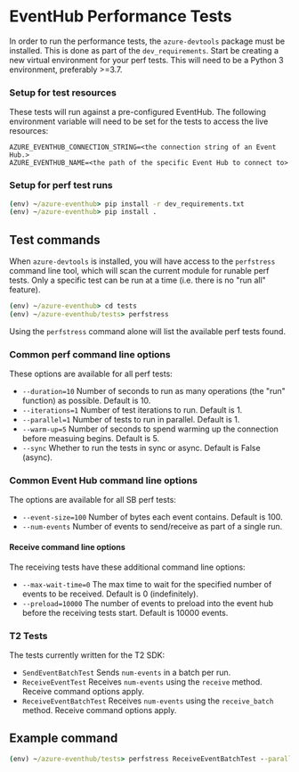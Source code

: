 # EventHub Performance Tests

In order to run the performance tests, the `azure-devtools` package must be installed. This is done as part of the `dev_requirements`.
Start be creating a new virtual environment for your perf tests. This will need to be a Python 3 environment, preferably >=3.7.

### Setup for test resources

These tests will run against a pre-configured EventHub. The following environment variable will need to be set for the tests to access the live resources:
```
AZURE_EVENTHUB_CONNECTION_STRING=<the connection string of an Event Hub.>
AZURE_EVENTHUB_NAME=<the path of the specific Event Hub to connect to>
```

### Setup for perf test runs

```cmd
(env) ~/azure-eventhub> pip install -r dev_requirements.txt
(env) ~/azure-eventhub> pip install .
```

## Test commands

When `azure-devtools` is installed, you will have access to the `perfstress` command line tool, which will scan the current module for runable perf tests. Only a specific test can be run at a time (i.e. there is no "run all" feature).

```cmd
(env) ~/azure-eventhub> cd tests
(env) ~/azure-eventhub/tests> perfstress
```
Using the `perfstress` command alone will list the available perf tests found.

### Common perf command line options
These options are available for all perf tests:
- `--duration=10` Number of seconds to run as many operations (the "run" function) as possible. Default is 10.
- `--iterations=1` Number of test iterations to run. Default is 1.
- `--parallel=1` Number of tests to run in parallel. Default is 1.
- `--warm-up=5` Number of seconds to spend warming up the connection before measuing begins. Default is 5.
- `--sync` Whether to run the tests in sync or async. Default is False (async).

### Common Event Hub command line options
The options are available for all SB perf tests:
- `--event-size=100` Number of bytes each event contains. Default is 100.
- `--num-events` Number of events to send/receive as part of a single run.

#### Receive command line options
The receiving tests have these additional command line options:
- `--max-wait-time=0` The max time to wait for the specified number of events to be received. Default is 0 (indefinitely).
- `--preload=10000` The number of events to preload into the event hub before the receiving tests start. Default is 10000 events.

### T2 Tests
The tests currently written for the T2 SDK:
- `SendEventBatchTest` Sends `num-events` in a batch per run.
- `ReceiveEventTest` Receives `num-events` using the `receive` method. Receive command options apply. 
- `ReceiveEventBatchTest` Receives `num-events` using the `receive_batch` method. Receive command options apply.

## Example command
```cmd
(env) ~/azure-eventhub/tests> perfstress ReceiveEventBatchTest --parallel=2 --event-size=1024 --num-events=100 --duration=100
```
